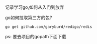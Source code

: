 记录学习go,如何从入门到放弃

go如何拉取第三方的包?

```shell
go get github.com/garyburd/redigo/redis
```
ps: 要去项目的gopath下面下载
